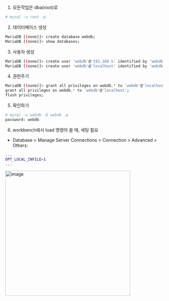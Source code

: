 1. 모든작업은 dba(root)로
```sh
# mysql -u root -p
```

2. 데이터베이스 생성
```sh
MariaDB [(none)]> create database webdb;
MariaDB [(none)]> show databases;
```

3. 사용자 생성
```sh
MariaDB [(none)]> create user 'webdb'@'192.168.%' identified by 'webdb';
MariaDB [(none)]> create user 'webdb'@'localhost' identified by 'webdb';
```

4. 권한주기
```sh
MariaDB [(none)]> grant all privileges on webdb.* to 'webdb'@'localhost';
grant all privileges on webdb.* to 'webdb'@'localhost';
flush privileges;
```

5. 확인하기
```sh
# mysql -u webdb -D webdb -p
password: webdb
```

6. workbench에서 load 명령어 쓸 때, 세팅 필요
- Database > Manage Server Connections > Connection > Advanced > Others:
```sh
...
OPT_LOCAL_INFILE=1
...
````
<img width="397" alt="image" src="https://github.com/YeJi222/mariadb-practices/assets/70511859/d69e6b86-645a-4a54-89ce-5f49bfdba28c">
